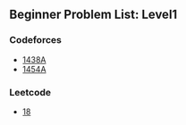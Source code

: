 ## Beginner Problem List: Level1


### Codeforces
- [1438A](/problem-solving/ad_hoc/beginner/l1-cf-1438A)
- [1454A](/problem-solving/ad_hoc/beginner/l1-cf-1454A)


### Leetcode
- [18](/problem-solving/ad_hoc/beginner/l1-lc-18)


